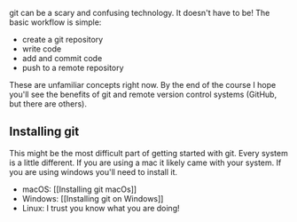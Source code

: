 git can be a scary and confusing technology. It doesn't have to be! The basic workflow is simple:

- create a git repository
- write code
- add and commit code
- push to a remote repository

These are unfamiliar concepts right now. By the end of the course I hope you'll see the benefits of git and remote version control systems (GitHub, but there are others).

## Installing git
This might be the most difficult part of getting started with git. Every system is a little different. If you are using a mac it likely came with your system. If you are using windows you'll need to install it.

- macOS: [[Installing git macOs]]
- Windows: [[Installing git on Windows]]
- Linux: I trust you know what you are doing!